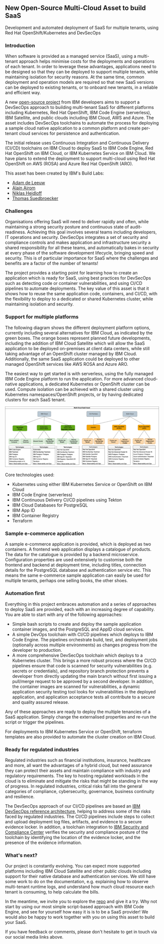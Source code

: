 ## New Open-Source Multi-Cloud Asset to build SaaS
Development and automated deployment of SaaS for multiple tenants, using Red Hat OpenShift/Kubernetes and DevSecOps

### Introduction

When software is provided as a managed service (SaaS), using a multi-tenant approach helps minimise costs for the deployments and operations of each tenant.  In order to leverage these advantages, applications need to be designed so that they can be deployed to support multiple tenants, while maintaining isolation for security reasons.  At the same time, common deployment and operation models are required so that new SaaS versions can be deployed to existing tenants, or to onboard new tenants, in a reliable and efficient way.

A new [open-source project](https://github.com/IBM/multi-tenancy) from IBM developers aims to support a DevSecOps approach to building multi-tenant SaaS for different platforms including Kubernetes, Red Hat OpenShift, IBM Code Engine (serverless), IBM Satellite, and public clouds including IBM Cloud, AWS and Azure.  The asset includes DevSecOps toolchains to automate the process for deploying a sample cloud native application to a common platform and create per-tenant cloud services for persistence and authentication.

The initial release uses Continuous Integration and Continuous Delivery (CI/CD) toolchains on IBM Cloud to deploy SaaS to IBM Code Engine, Red Hat OpenShift on IBM Cloud, or IBM Kubernetes Service on IBM Cloud.  We have plans to extend the deployment to support multi-cloud using Red Hat OpenShift on AWS (ROSA) and Azure Red Hat OpenShift (ARO).

This asset has been created by IBM's Build Labs:

* [Adam de Leeuw](https://www.linkedin.com/in/deleeuwa/)
* [Alain Airom]()
* [Niklas Heidloff](https://twitter.com/nheidloff)
* [Thomas Suedbroecker]()

### Challenges

Organisations offering SaaS will need to deliver rapidly and often, while maintaining a strong security posture and continuous state of audit-readiness.  Achieving this goal involves several teams including developers, IT operations and security.  DevSecOps integrates a set of security and compliance controls and makes application and infrastructure security a shared responsibility for all these teams, and automatically bakes in security at every phase of the software development lifecycle, bringing speed and security.  This is of particular importance for SaaS where the challenges and benefits are a factor of the number of tenants!

The project provides a starting point for learning how to create an application which is ready for SaaS, using best practices for DevSecOps such as detecting code or container vulnerabilities, and using CI/CD pipelines to automate deployments.  The key value of this asset is that it shows how to reuse the same application code, containers, and CI/CD, with the flexibility to deploy to a dedicated or shared Kubernetes cluster, while maintaining isolation and security.

### Support for multiple platforms

The following diagram shows the different deployment platform options, currently including several alternatives for IBM Cloud, as indicated by the green boxes.  The orange boxes represent planned future developments, including the addition of IBM Cloud Satellite which will allow the SaaS application to be deployed on-premises at client data centers, while still taking advantage of an OpenShift cluster managed by IBM Cloud.  Additionally, the same SaaS application could be deployed to other managed OpenShift services like AWS ROSA and Azure ARO.

The easiest way to get started is with serverless, using the fully managed IBM Code Engine platform to run the application.  For more advanced cloud-native applications, a dedicated Kubernetes or OpenShift cluster can be used.  Compute isolation can be achieved with a shared cluster using Kubernetes namespaces/OpenShift projects, or by having dedicated clusters for each SaaS tenant.

<kbd><img src="https://github.com/IBM/multi-tenancy/raw/main/documentation/Options-Simple.png" /></kbd>

Core technologies used:

* Kubernetes using either IBM Kubernetes Service or OpenShift on IBM Cloud
* IBM Code Engine (serverless)
* IBM Continuous Delivery CI/CD pipelines using Tekton
* IBM Cloud Databases for PostgreSQL
* IBM App ID
* IBM Container Registry
* Terraform

### Sample e-commerce application

A sample e-commerce application is provided, which is deployed as two containers.  A frontend web application displays a catalogue of products.  The data for the catalogue is provided by a backend microservice.  Configuration properties are used extensively to customise both the frontend and backend at deployment time, including titles, connection details for the PostgreSQL database and authentication service etc.  This means the same e-commerce sample application can easily be used for multiple tenants, perhaps one selling books, the other shoes.

### Automation first

Everything in this project embraces automation and a series of approaches to deploy SaaS are provided, each with an increasing degree of capability.  You are able to start with any of the following approaches:

* Simple bash scripts to create and deploy the sample application container images, and the PostgreSQL and AppID cloud services.
* A simple DevOps toolchain with CI/CD pipelines which deploys to IBM Code Engine.  The pipelines orchestrate build, test, and deployment jobs (optionally across multiple environments) as changes progress from the developer to production.
* A more comprehensive DevSecOps toolchain which deploys to a Kubernetes cluster.  This brings a more robust process where the CI/CD pipelines ensure that code is scanned for security vulnerabilities (e.g. secrets or credentials), and repository branch protection prevents a developer from directly updating the main branch without first issuing a pull/merge request to be approved by a second developer.  In addition, the container images are scanned for vulnerabilities, a dynamic application security testing tool looks for vulnerabilities in the deployed application, and application acceptance tests all contribute to a secure and quality assured release.

Any of these approaches are ready to deploy the multiple tenancies of a SaaS application.  Simply change the externalised properties and re-run the script or trigger the pipelines.

For deployments to IBM Kubernetes Service or OpenShift, terraform templates are also provided to automate the cluster creation on IBM Cloud.

### Ready for regulated industries

Regulated industries such as financial institutions, insurance, healthcare and more, all want the advantages of a hybrid cloud, but need assurance they can protect their assets and maintain compliance with industry and regulatory requirements.  The key to hosting regulated workloads in the cloud is to eliminate and mitigate the risks that might be standing in the way of progress.  In regulated industries, critical risks fall into the general categories of compliance, cybersecurity, governance, business continuity and resilience.  

The DevSecOps approach of our CI/CD pipelines are based an [IBM DevSecOps reference architecture](https://www.ibm.com/cloud/blog/announcements/devsecops-reference-implementation-for-audit-ready-compliance-across-development-teams), helping to address some of the risks faced by regulated industries.  The CI/CD pipelines include steps to collect and upload deployment log files, artifacts, and evidence to a secure evidence locker.  In addition, a toolchain integration to [IBM Security and Compliance Center](https://cloud.ibm.com/docs/devsecops?topic=ContinuousDelivery-scc) verifies the security and compliance posture of the toolchain by identifying the location of the evidence locker, and the presence of the evidence information.

### What's next?

Our project is constantly evolving.  You can expect more supported platforms including IBM Cloud Satellite and other public clouds including support for their native database and authentication services.  We still have some work to do on the documentation, e.g. explaining how to observe multi-tenant runtime logs, and understand how much cloud resource each tenant is consuming, to help calculate the bills.

In the meantime, we invite you to explore the [repo](https://github.com/IBM/multi-tenancy) and give it a try.  Why not start by using our most simple script-based approach with IBM Code Engine, and see for yourself how easy it is is to be a SaaS provider!  We would also be happy to work together with you on using this asset to build your SaaS.

If you have feedback or comments, please don't hesitate to get in touch via our social media links above.
